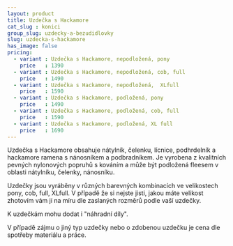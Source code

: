 ```yaml
---
layout: product
title: Uzdečka s Hackamore
cat_slug : konici
group_slug: uzdecky-a-bezudidlovky
slug: uzdecka-s-hackamore
has_image: false
pricing:
  - variant : Uzdečka s Hackamore, nepodložená, pony
    price   : 1390
  - variant : Uzdečka s Hackamore, nepodložená, cob, full
    price   : 1490
  - variant : Uzdečka s Hackamore, nepodložená,  XLfull
    price   : 1590
  - variant : Uzdečka s Hackamore, podložená, pony
    price   : 1490
  - variant : Uzdečka s Hackamore, podložená, cob, full
    price   : 1590
  - variant : Uzdečka s Hackamore, podložená, XL full
    price   : 1690
---
```


Uzdečka s Hackamore obsahuje nátylník, čelenku, lícnice, podhrdelník a hackamore ramena s nánosníkem a podbradníkem.
Je vyrobena z kvalitních pevných nylonových popruhů s kováním a 
může být podložená fleesem  v oblasti nátylníku, čelenky, nánosníku.

Uzdečky jsou vyráběny v různých barevných kombinacích ve velikostech pony, cob, full, XLfull.
V případě že si nejste jisti, jakou máte velikost zhotovím vám jí na míru dle zaslaných rozměrů podle vaší uzdečky.

K uzdečkám mohu dodat i "náhradní díly".



V případě zájmu o jiný typ uzdečky nebo o zdobenou uzdečku je cena dle spotřeby materiálu a práce.

